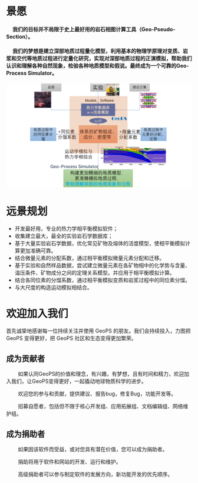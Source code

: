 # 景愿

#### &emsp; 我们的目标并不局限于史上最好用的岩石相图计算工具（Geo-Pseudo-Section）。

#### &emsp; 我们的梦想是建立深部地质过程量化模型，利用基本的物理学原理对变质、岩浆和交代等地质过程进行定量化研究，实现对深部地质过程的正演模拟，帮助我们认识和理解各种自然现象，检验各种地质模型和假说。最终成为一个可靠的Geo-Process Simulator。

![GeoPS景愿](/img/doc/vision.png)

# 远景规划
* 开发最好用，专业的热力学相平衡模拟软件；
* 收集建立最大，最全的实验岩石学数据库；
* 基于大量实验岩石学数据，优化常见矿物及熔体的活度模型，使相平衡模拟计算更加准确可靠。
* 结合微量元素的分配系数，通过相平衡模拟微量元素分配和迁移。
* 基于实验和自然样品数据，尝试建立微量元素在各矿物相中的化学势与含量、温压条件、矿物成分之间的定理关系模型。并应用于相平衡模拟计算。
* 结合各同位素的分馏系数，通过相平衡模拟变质和岩浆过程中的同位素分馏。
* 与大尺度的构造运动模拟相结合。


# 欢迎加入我们
首先诚挚地感谢每一位持续关注并使用 GeoPS 的朋友。我们会持续投入，力图把 GeoPS 变得更好，把 GeoPS 社区和生态变得更加繁荣。


## 成为贡献者
&emsp;&emsp; 如果认同GeoPS的价值和理念，有兴趣，有梦想，且有时间和精力，欢迎加入我们，让GeoPS变得更好，一起撬动地球物质科学的进步。

&emsp;&emsp; 欢迎您的参与和贡献，提供建议、报告bug，修复Bug，功能开发等。

&emsp;&emsp; 招募自愿者，包括但不限于核心开发组、应用拓展组、文档编辑组、网络维护组。

## 成为捐助者
&emsp;&emsp; 如果因该软件而受益，或对您具有潜在价值，您可以成为捐助者。

&emsp;&emsp; 捐助将用于软件和网站的开发、运行和维护。

&emsp;&emsp; 高级捐助者可以参与制定软件的发展方向，新功能开发的优先顺序。
